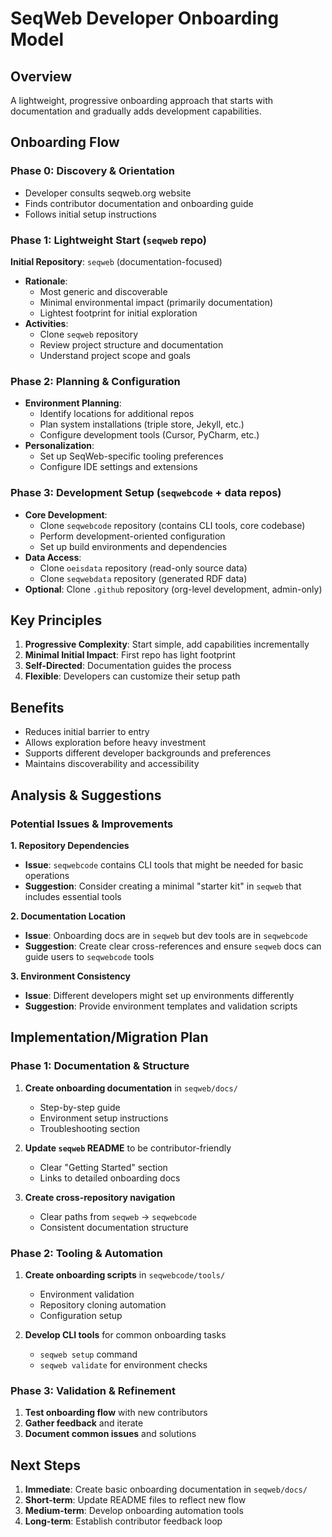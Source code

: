 # SeqWeb Developer Onboarding Model

## Overview
A lightweight, progressive onboarding approach that starts with documentation and gradually adds development capabilities.

## Onboarding Flow

### Phase 0: Discovery & Orientation
- Developer consults seqweb.org website
- Finds contributor documentation and onboarding guide
- Follows initial setup instructions

### Phase 1: Lightweight Start (`seqweb` repo)
**Initial Repository**: `seqweb` (documentation-focused)
- **Rationale**:
  - Most generic and discoverable
  - Minimal environmental impact (primarily documentation)
  - Lightest footprint for initial exploration
- **Activities**:
  - Clone `seqweb` repository
  - Review project structure and documentation
  - Understand project scope and goals

### Phase 2: Planning & Configuration
- **Environment Planning**:
  - Identify locations for additional repos
  - Plan system installations (triple store, Jekyll, etc.)
  - Configure development tools (Cursor, PyCharm, etc.)
- **Personalization**:
  - Set up SeqWeb-specific tooling preferences
  - Configure IDE settings and extensions

### Phase 3: Development Setup (`seqwebcode` + data repos)
- **Core Development**:
  - Clone `seqwebcode` repository (contains CLI tools, core codebase)
  - Perform development-oriented configuration
  - Set up build environments and dependencies
- **Data Access**:
  - Clone `oeisdata` repository (read-only source data)
  - Clone `seqwebdata` repository (generated RDF data)
- **Optional**: Clone `.github` repository (org-level development, admin-only)

## Key Principles
1. **Progressive Complexity**: Start simple, add capabilities incrementally
2. **Minimal Initial Impact**: First repo has light footprint
3. **Self-Directed**: Documentation guides the process
4. **Flexible**: Developers can customize their setup path

## Benefits
- Reduces initial barrier to entry
- Allows exploration before heavy investment
- Supports different developer backgrounds and preferences
- Maintains discoverability and accessibility

## Analysis & Suggestions

### Potential Issues & Improvements

**1. Repository Dependencies**
- **Issue**: `seqwebcode` contains CLI tools that might be needed for basic operations
- **Suggestion**: Consider creating a minimal "starter kit" in `seqweb` that includes essential tools

**2. Documentation Location**
- **Issue**: Onboarding docs are in `seqweb` but dev tools are in `seqwebcode`
- **Suggestion**: Create clear cross-references and ensure `seqweb` docs can guide users to `seqwebcode` tools

**3. Environment Consistency**
- **Issue**: Different developers might set up environments differently
- **Suggestion**: Provide environment templates and validation scripts

## Implementation/Migration Plan

### Phase 1: Documentation & Structure
1. **Create onboarding documentation** in `seqweb/docs/`
   - Step-by-step guide
   - Environment setup instructions
   - Troubleshooting section

2. **Update `seqweb` README** to be contributor-friendly
   - Clear "Getting Started" section
   - Links to detailed onboarding docs

3. **Create cross-repository navigation**
   - Clear paths from `seqweb` → `seqwebcode`
   - Consistent documentation structure

### Phase 2: Tooling & Automation
1. **Create onboarding scripts** in `seqwebcode/tools/`
   - Environment validation
   - Repository cloning automation
   - Configuration setup

2. **Develop CLI tools** for common onboarding tasks
   - `seqweb setup` command
   - `seqweb validate` for environment checks

### Phase 3: Validation & Refinement
1. **Test onboarding flow** with new contributors
2. **Gather feedback** and iterate
3. **Document common issues** and solutions

## Next Steps
1. **Immediate**: Create basic onboarding documentation in `seqweb/docs/`
2. **Short-term**: Update README files to reflect new flow
3. **Medium-term**: Develop onboarding automation tools
4. **Long-term**: Establish contributor feedback loop 